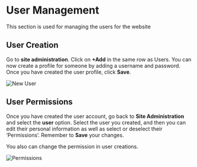 # User Management

This section is used for managing the users for the website

## User Creation
Go to **site administration**. Click on **+Add** in the same row as Users. You can now create a profile for someone by adding a username and password. Once you have created the user profile, click **Save**.

![New User](../../assets/screencasts/new-user.gif "New User")

## User Permissions

Once you have created the user account, go back to **Site Administration** and select the **user** option. Select the user you created, and then you can edit their personal information as well as select or deselect their ‘Permissions’. Remember to **Save** your changes.

You also can change the permission in user creations.

![Permissions](../../assets/screencasts/permissions.gif "Permissions")
